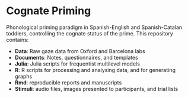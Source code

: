 # Cognate Priming
Phonological priming paradigm in Spanish-English and Spanish-Catalan toddlers, controlling the cognate status of the prime. This repository contains:

* **Data**: Raw gaze data from Oxford and Barcelona labs
* **Documents**: Notes, questionnaires, and templates
* **Julia**: Julia scripts for frequentist multilevel models
* **R**: R scripts for processing and analysing data, and for generating graphs
* **Rmd**: reproducible reports and manuscripts
* **Stimuli**: audio files, images presented to participants, and trial lists 
